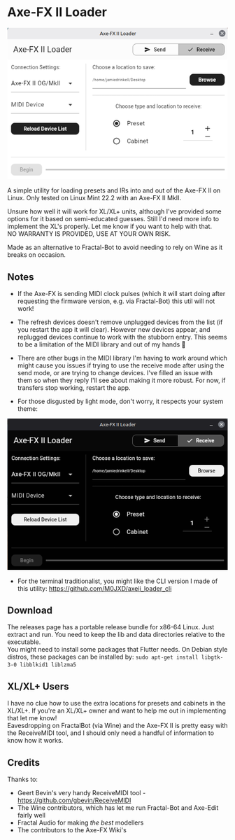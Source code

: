 # Axe-FX II Loader

![Light Mode](/assets/screenshot_light.png) 

A simple utility for loading presets and IRs into and out of the Axe-FX II on Linux.
Only tested on Linux Mint 22.2 with an Axe-FX II MkII.

Unsure how well it will work for XL/XL+ units, although I've provided some options for it based on semi-educated guesses.
Still I'd need more info to implement the XL's properly. Let me know if you want to help with that. <br>
NO WARRANTY IS PROVIDED, USE AT YOUR OWN RISK.

Made as an alternative to Fractal-Bot to avoid needing to rely on Wine as it breaks on occasion.

## Notes

- If the Axe-FX is sending MIDI clock pulses (which it will start doing after requesting the firmware version, e.g. via Fractal-Bot) this util will not work!

- The refresh devices doesn't remove unplugged devices from the list (if you restart the app it will clear). However new devices appear, and replugged devices continue to work with the stubborn entry. This seems to be a limitation of the MIDI library and out of my hands 🙁

- There are other bugs in the MIDI library I'm having to work around which might cause you issues if trying to use the receive mode after using the send mode, or are trying to change devices. I've filled an issue with them so when they reply I'll see about making it more robust. For now, if transfers stop working, restart the app.

- For those disgusted by light mode, don't worry, it respects your system theme:

![Dark Mode](/assets/screenshot_dark.png)

- For the terminal traditionalist, you might like the CLI version I made of this utility: https://github.com/M0JXD/axeii_loader_cli

## Download

The releases page has a portable release bundle for x86-64 Linux. Just extract and run.
You need to keep the lib and data directories relative to the executable. <br>
You might need to install some packages that Flutter needs. On Debian style distros, these packages can be installed by:
`sudo apt-get install libgtk-3-0 libblkid1 liblzma5`

## XL/XL+ Users

I have no clue how to use the extra locations for presets and cabinets in the XL/XL+.
If you're an XL/XL+ owner and want to help me out in implementing that let me know! <br>
Eavesdropping on FractalBot (via Wine) and the Axe-FX II is pretty easy with the ReceiveMIDI tool, and I should only need a handful of information to know how it works.

## Credits

Thanks to:
- Geert Bevin's very handy ReceiveMIDI tool - https://github.com/gbevin/ReceiveMIDI
- The Wine contributors, which has let me run Fractal-Bot and Axe-Edit fairly well
- Fractal Audio for making *the best* modellers
- The contributors to the Axe-FX Wiki's


